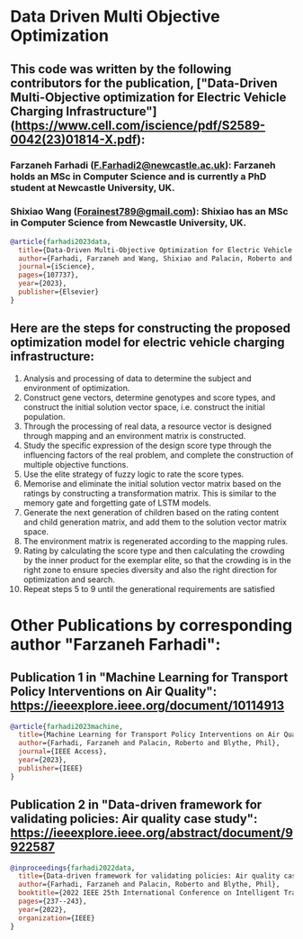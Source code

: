 # Data Driven Multi Objective Optimization

## This code was written by the following contributors for the publication, ["Data-Driven Multi-Objective optimization for Electric Vehicle Charging Infrastructure"] (https://www.cell.com/iscience/pdf/S2589-0042(23)01814-X.pdf): 

### Farzaneh Farhadi (F.Farhadi2@newcastle.ac.uk): Farzaneh holds an MSc in Computer Science and is currently a PhD student at Newcastle University, UK.

### Shixiao Wang (Forainest789@gmail.com): Shixiao has an MSc in Computer Science from Newcastle University, UK.

```bibtex
@article{farhadi2023data,
  title={Data-Driven Multi-Objective Optimization for Electric Vehicle Charging Infrastructure},
  author={Farhadi, Farzaneh and Wang, Shixiao and Palacin, Roberto and Blythe, Phil},
  journal={iScience},
  pages={107737},
  year={2023},
  publisher={Elsevier}
}
```

## Here are the steps for constructing the proposed optimization model for electric vehicle charging infrastructure:
1. Analysis and processing of data to determine the subject and environment of optimization.
2. Construct gene vectors, determine genotypes and score types, and construct the initial solution vector space,
i.e. construct the initial population.
3. Through the processing of real data, a resource vector is designed through mapping and an environment
matrix is constructed.
4. Study the specific expression of the design score type through the influencing factors of the real problem, and
complete the construction of multiple objective functions.
5. Use the elite strategy of fuzzy logic to rate the score types.
6. Memorise and eliminate the initial solution vector matrix based on the ratings by constructing a transformation
matrix. This is similar to the memory gate and forgetting gate of LSTM models.
7. Generate the next generation of children based on the rating content and child generation matrix, and add
them to the solution vector matrix space.
8. The environment matrix is regenerated according to the mapping rules.
9. Rating by calculating the score type and then calculating the crowding by the inner product for the exemplar
elite, so that the crowding is in the right zone to ensure species diversity and also the right direction for
optimization and search.
10. Repeat steps 5 to 9 until the generational requirements are satisfied


# Other Publications by corresponding author "Farzaneh Farhadi": 
## Publication 1 in "Machine Learning for Transport Policy Interventions on Air Quality": https://ieeexplore.ieee.org/document/10114913

```bibtex
@article{farhadi2023machine,
  title={Machine Learning for Transport Policy Interventions on Air Quality},
  author={Farhadi, Farzaneh and Palacin, Roberto and Blythe, Phil},
  journal={IEEE Access},
  year={2023},
  publisher={IEEE}
}
```

## Publication 2 in "Data-driven framework for validating policies: Air quality case study": https://ieeexplore.ieee.org/abstract/document/9922587

```bibtex
@inproceedings{farhadi2022data,
  title={Data-driven framework for validating policies: Air quality case study},
  author={Farhadi, Farzaneh and Palacin, Roberto and Blythe, Phil},
  booktitle={2022 IEEE 25th International Conference on Intelligent Transportation Systems (ITSC)},
  pages={237--243},
  year={2022},
  organization={IEEE}
}
```
